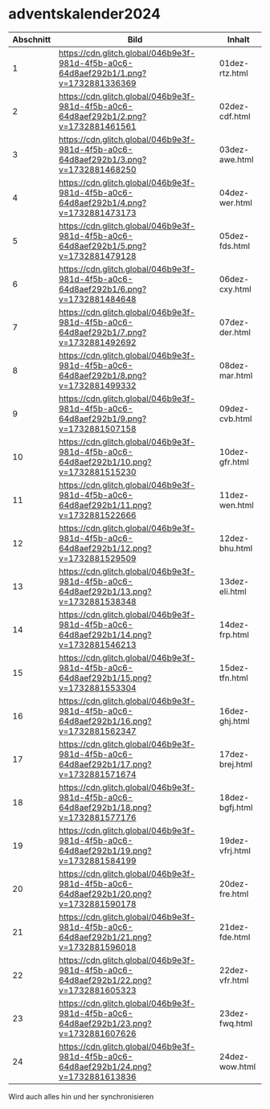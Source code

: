 # adventskalender2024

|Abschnitt| Bild |Inhalt |
|--|--|--|
|1|https://cdn.glitch.global/046b9e3f-981d-4f5b-a0c6-64d8aef292b1/1.png?v=1732881336369 |01dez-rtz.html|
|2 |https://cdn.glitch.global/046b9e3f-981d-4f5b-a0c6-64d8aef292b1/2.png?v=1732881461561  |02dez-cdf.html|
|3 |https://cdn.glitch.global/046b9e3f-981d-4f5b-a0c6-64d8aef292b1/3.png?v=1732881468250  |03dez-awe.html|
| 4|https://cdn.glitch.global/046b9e3f-981d-4f5b-a0c6-64d8aef292b1/4.png?v=1732881473173 |04dez-wer.html|
| 5|https://cdn.glitch.global/046b9e3f-981d-4f5b-a0c6-64d8aef292b1/5.png?v=1732881479128 |05dez-fds.html|
| 6|https://cdn.glitch.global/046b9e3f-981d-4f5b-a0c6-64d8aef292b1/6.png?v=1732881484648 |06dez-cxy.html|
|7 | https://cdn.glitch.global/046b9e3f-981d-4f5b-a0c6-64d8aef292b1/7.png?v=1732881492692|07dez-der.html|
| 8| https://cdn.glitch.global/046b9e3f-981d-4f5b-a0c6-64d8aef292b1/8.png?v=1732881499332|08dez-mar.html|
|9 |https://cdn.glitch.global/046b9e3f-981d-4f5b-a0c6-64d8aef292b1/9.png?v=1732881507158 |09dez-cvb.html|
|10 |https://cdn.glitch.global/046b9e3f-981d-4f5b-a0c6-64d8aef292b1/10.png?v=1732881515230 |10dez-gfr.html|
|11 |https://cdn.glitch.global/046b9e3f-981d-4f5b-a0c6-64d8aef292b1/11.png?v=1732881522666 |11dez-wen.html|
|12| https://cdn.glitch.global/046b9e3f-981d-4f5b-a0c6-64d8aef292b1/12.png?v=1732881529509|12dez-bhu.html|
| 13| https://cdn.glitch.global/046b9e3f-981d-4f5b-a0c6-64d8aef292b1/13.png?v=1732881538348|13dez-eli.html|
|14 |https://cdn.glitch.global/046b9e3f-981d-4f5b-a0c6-64d8aef292b1/14.png?v=1732881546213 |14dez-frp.html|
|15 |https://cdn.glitch.global/046b9e3f-981d-4f5b-a0c6-64d8aef292b1/15.png?v=1732881553304 |15dez-tfn.html|
| 16| https://cdn.glitch.global/046b9e3f-981d-4f5b-a0c6-64d8aef292b1/16.png?v=1732881562347|16dez-ghj.html|
|17 | https://cdn.glitch.global/046b9e3f-981d-4f5b-a0c6-64d8aef292b1/17.png?v=1732881571674|17dez-brej.html|
|18 |https://cdn.glitch.global/046b9e3f-981d-4f5b-a0c6-64d8aef292b1/18.png?v=1732881577176 |18dez-bgfj.html|
|19 | https://cdn.glitch.global/046b9e3f-981d-4f5b-a0c6-64d8aef292b1/19.png?v=1732881584199|19dez-vfrj.html|
| 20|https://cdn.glitch.global/046b9e3f-981d-4f5b-a0c6-64d8aef292b1/20.png?v=1732881590178 |20dez-fre.html|
|21 | https://cdn.glitch.global/046b9e3f-981d-4f5b-a0c6-64d8aef292b1/21.png?v=1732881596018|21dez-fde.html|
|22 |https://cdn.glitch.global/046b9e3f-981d-4f5b-a0c6-64d8aef292b1/22.png?v=1732881605323 |22dez-vfr.html|
| 23|https://cdn.glitch.global/046b9e3f-981d-4f5b-a0c6-64d8aef292b1/23.png?v=1732881607626 |23dez-fwq.html|
|24 | https://cdn.glitch.global/046b9e3f-981d-4f5b-a0c6-64d8aef292b1/24.png?v=1732881613836|24dez-wow.html|

Wird auch alles hin und her synchronisieren 


<!--stackedit_data:
eyJoaXN0b3J5IjpbMTk5NTM4NTQwMywtMTg4MDU5NzM2NV19
-->